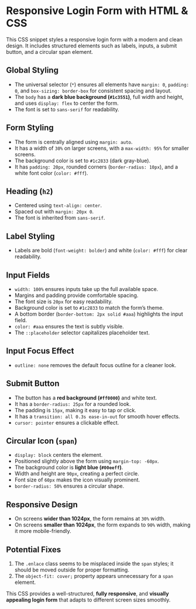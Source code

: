 # **Responsive Login Form with HTML & CSS**

This CSS snippet styles a responsive login form with a modern and clean design. It includes structured elements such as labels, inputs, a submit button, and a circular span element.

## **Global Styling**
- The universal selector (`*`) ensures all elements have `margin: 0`, `padding: 0`, and `box-sizing: border-box` for consistent spacing and layout.
- The `body` has a **dark blue background (`#1c3551`)**, full width and height, and uses `display: flex` to center the form.
- The font is set to `sans-serif` for readability.

## **Form Styling**
- The form is centrally aligned using `margin: auto`.
- It has a width of `30%` on larger screens, with a `max-width: 95%` for smaller screens.
- The background color is set to `#1c2833` (dark gray-blue).
- It has `padding: 20px`, rounded corners (`border-radius: 10px`), and a white font color (`color: #fff`).

## **Heading (`h2`)**
- Centered using `text-align: center`.
- Spaced out with `margin: 20px 0`.
- The font is inherited from `sans-serif`.

## **Label Styling**
- Labels are bold (`font-weight: bolder`) and white (`color: #fff`) for clear readability.

## **Input Fields**
- `width: 100%` ensures inputs take up the full available space.
- Margins and padding provide comfortable spacing.
- The font size is `20px` for easy readability.
- Background color is set to `#1c2833` to match the form’s theme.
- A bottom border (`border-bottom: 2px solid #aaa`) highlights the input field.
- `color: #aaa` ensures the text is subtly visible.
- The `::placeholder` selector capitalizes placeholder text.

## **Input Focus Effect**
- `outline: none` removes the default focus outline for a cleaner look.

## **Submit Button**
- The button has a **red background (`#ff0000`)** and white text.
- It has a `border-radius: 25px` for a rounded look.
- The padding is `15px`, making it easy to tap or click.
- It has a `transition: all 0.3s ease-in-out` for smooth hover effects.
- `cursor: pointer` ensures a clickable effect.

## **Circular Icon (`span`)**
- `display: block` centers the element.
- Positioned slightly above the form using `margin-top: -60px`.
- The background color is **light blue (`#00eeff`)**.
- Width and height are `90px`, creating a perfect circle.
- Font size of `60px` makes the icon visually prominent.
- `border-radius: 50%` ensures a circular shape.

## **Responsive Design**
- On screens **wider than 1024px**, the form remains at `30%` width.
- On screens **smaller than 1024px**, the form expands to `90%` width, making it more mobile-friendly.

## **Potential Fixes**
1. The `.enlace` class seems to be misplaced inside the `span` styles; it should be moved outside for proper formatting.
2. The `object-fit: cover;` property appears unnecessary for a `span` element.

This CSS provides a well-structured, **fully responsive**, and **visually appealing login form** that adapts to different screen sizes smoothly.
